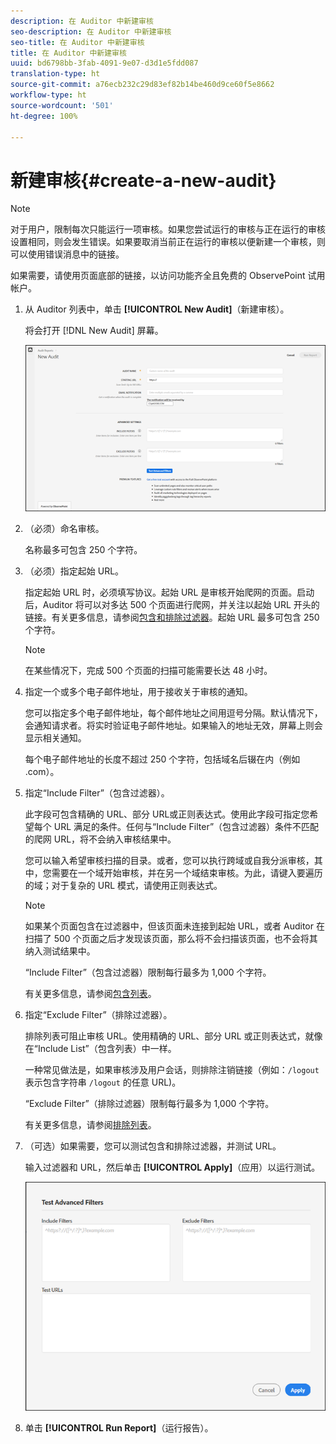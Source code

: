 ```yaml
---
description: 在 Auditor 中新建审核
seo-description: 在 Auditor 中新建审核
seo-title: 在 Auditor 中新建审核
title: 在 Auditor 中新建审核
uuid: bd6798bb-3fab-4091-9e07-d3d1e5fdd087
translation-type: ht
source-git-commit: a76ecb232c29d83ef82b14be460d9ce60f5e8662
workflow-type: ht
source-wordcount: '501'
ht-degree: 100%

---
```



# 新建审核{#create-a-new-audit}

>[!NOTE]
>
>对于用户，限制每次只能运行一项审核。如果您尝试运行的审核与正在运行的审核设置相同，则会发生错误。如果要取消当前正在运行的审核以便新建一个审核，则可以使用错误消息中的链接。

如果需要，请使用页面底部的链接，以访问功能齐全且免费的 ObservePoint 试用帐户。

1. 从 Auditor 列表中，单击 **[!UICONTROL New Audit]**（新建审核）。

   将会打开 [!DNL New Audit] 屏幕。

   ![](assets/config.png)

1. （必须）命名审核。

   名称最多可包含 250 个字符。
1. （必须）指定起始 URL。

   指定起始 URL 时，必须填写协议。起始 URL 是审核开始爬网的页面。启动后，Auditor 将可以对多达 500 个页面进行爬网，并关注以起始 URL 开头的链接。有关更多信息，请参阅[包含和排除过滤器](../create-audit/filters.md)。起始 URL 最多可包含 250 个字符。

   >[!NOTE]
   >
   >在某些情况下，完成 500 个页面的扫描可能需要长达 48 小时。

1. 指定一个或多个电子邮件地址，用于接收关于审核的通知。

   您可以指定多个电子邮件地址，每个邮件地址之间用逗号分隔。默认情况下，会通知请求者。将实时验证电子邮件地址。如果输入的地址无效，屏幕上则会显示相关通知。

   每个电子邮件地址的长度不超过 250 个字符，包括域名后辍在内（例如 .com）。
1. 指定“Include Filter”（包含过滤器）。

   此字段可包含精确的 URL、部分 URL或正则表达式。使用此字段可指定您希望每个 URL 满足的条件。任何与“Include Filter”（包含过滤器）条件不匹配的爬网 URL，将不会纳入审核结果中。

   您可以输入希望审核扫描的目录。或者，您可以执行跨域或自我分派审核，其中，您需要在一个域开始审核，并在另一个域结束审核。为此，请键入要遍历的域；对于复杂的 URL 模式，请使用正则表达式。

   >[!NOTE]
   >
   >如果某个页面包含在过滤器中，但该页面未连接到起始 URL，或者 Auditor 在扫描了 500 个页面之后才发现该页面，那么将不会扫描该页面，也不会将其纳入测试结果中。

   “Include Filter”（包含过滤器）限制每行最多为 1,000 个字符。

   有关更多信息，请参阅[包含列表](../create-audit/filters.md)。
1. 指定“Exclude Filter”（排除过滤器）。

   排除列表可阻止审核 URL。使用精确的 URL、部分 URL 或正则表达式，就像在“Include List”（包含列表）中一样。

   一种常见做法是，如果审核涉及用户会话，则排除注销链接（例如：`/logout` 表示包含字符串 `/logout` 的任意 URL)。

   “Exclude Filter”（排除过滤器）限制每行最多为 1,000 个字符。

   有关更多信息，请参阅[排除列表](../create-audit/filters.md)。
1. （可选）如果需要，您可以测试包含和排除过滤器，并测试 URL。

   输入过滤器和 URL，然后单击 **[!UICONTROL Apply]**（应用）以运行测试。

   ![](assets/test-advanced-filters.png)

1. 单击 **[!UICONTROL Run Report]**（运行报告）。

